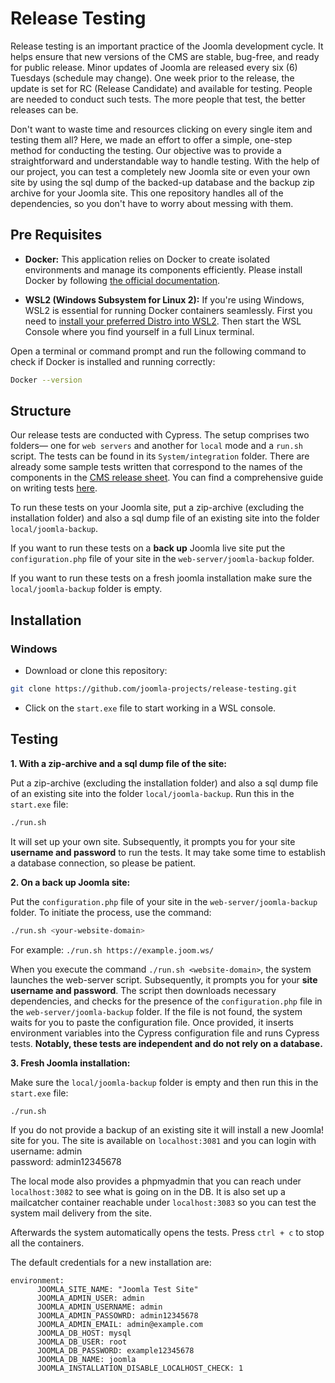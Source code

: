 # Release Testing
Release testing is an important practice of the Joomla development cycle. It helps ensure that new versions of the CMS are stable, bug-free, and ready for public release. Minor updates of Joomla are released every six (6) Tuesdays (schedule may change). One week prior to the release, the update is set for RC (Release Candidate) and available for testing. People are needed to conduct such tests. The more people that test, the better releases can be.

Don't want to waste time and resources clicking on every single item and testing them all? Here, we made an effort to offer a simple, one-step method for conducting the testing. Our objective was to provide a straightforward and understandable way to handle testing. With the help of our project, you can test a completely new Joomla site or even your own site by using the sql dump of the backed-up database and the backup zip archive for your Joomla site. This one repository handles all of the dependencies, so you don't have to worry about messing with them.

## Pre Requisites
* **Docker:** This application relies on Docker to create isolated environments and manage its components efficiently. Please install Docker by following [the official documentation](https://docs.docker.com/get-docker/).

* **WSL2 (Windows Subsystem for Linux 2):** If you're using Windows, WSL2 is essential for running Docker containers seamlessly. First you need to [install your preferred Distro into WSL2](https://learn.microsoft.com/en-us/windows/wsl/install). Then start the WSL Console where you find yourself in a full Linux terminal. 

Open a terminal or command prompt and run the following command to check if Docker is installed and running correctly:
```bash
Docker --version
```

## Structure
Our release tests are conducted with Cypress. The setup comprises two folders— one for `web servers` and another for `local` mode and a `run.sh` script. The tests can be found in its `System/integration` folder. There are already some sample tests written that correspond to the names of the components in the [CMS release sheet](https://docs.google.com/spreadsheets/d/1ciTeoBmzcNJLvFkxIeOsjmUeZbKj1tHREZfQrm3X1-I/edit#gid=225816438). You can find a comprehensive guide on writing tests [here]().

To run these tests on your Joomla site, put a zip-archive (excluding the installation folder) and also a sql dump file of an existing site into the folder `local/joomla-backup`.

If you want to run these tests on a **back up** Joomla live site put the `configuration.php` file of your site in the `web-server/joomla-backup` folder.

If you want to run these tests on a fresh joomla installation make sure the `local/joomla-backup` folder is empty.

## Installation

### Windows
* Download or clone this repository:
```bash
git clone https://github.com/joomla-projects/release-testing.git
```

* Click on the `start.exe` file to start working in a WSL console.

## Testing

**1. With a zip-archive and a sql dump file of the site:**

Put a zip-archive (excluding the installation folder) and also a sql dump file of an existing site into the folder `local/joomla-backup`. 
Run this in the `start.exe` file:
```bash
./run.sh
```
It will set up your own site. Subsequently, it prompts you for your site **username and password** to run the tests. It may take some time to establish a database connection, so please be patient.

**2. On a back up Joomla site:**

Put the `configuration.php` file of your site in the `web-server/joomla-backup` folder. To initiate the process, use the command:
```bash
./run.sh <your-website-domain>
```
For example: `./run.sh https://example.joom.ws/`

When you execute the command `./run.sh <website-domain>`, the system launches the web-server script. Subsequently, it prompts you for your **site username and password**. The script then downloads necessary dependencies, and checks for the presence of the `configuration.php` file in the `web-server/joomla-backup` folder. If the file is not found, the system waits for you to paste the configuration file. Once provided, it inserts environment variables into the Cypress configuration file and runs Cypress tests. **Notably, these tests are independent and do not rely on a database.**

**3. Fresh Joomla installation:**

Make sure the `local/joomla-backup` folder is empty and then run this in the `start.exe` file:
```bash
./run.sh
```
If you do not provide a backup of an existing site it will install a new Joomla! site for you. The site is available on `localhost:3081` and you can login with\
username: admin \
password: admin12345678

The local mode also provides a phpmyadmin that you can reach under `localhost:3082` to see what is going on in the DB. It is also set up a mailcatcher container reachable under `localhost:3083` so you can test the system mail delivery from the site.

Afterwards the system automatically opens the tests. Press `ctrl + c` to stop all the containers.

The default credentials for a new installation are:
```
environment:
      JOOMLA_SITE_NAME: "Joomla Test Site"
      JOOMLA_ADMIN_USER: admin
      JOOMLA_ADMIN_USERNAME: admin
      JOOMLA_ADMIN_PASSOWRD: admin12345678
      JOOMLA_ADMIN_EMAIL: admin@example.com
      JOOMLA_DB_HOST: mysql
      JOOMLA_DB_USER: root
      JOOMLA_DB_PASSWORD: example12345678
      JOOMLA_DB_NAME: joomla
      JOOMLA_INSTALLATION_DISABLE_LOCALHOST_CHECK: 1
```
